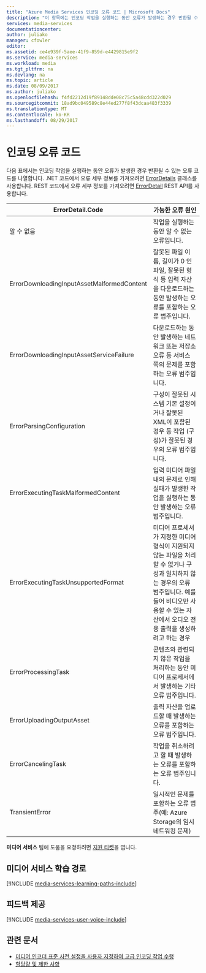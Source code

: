 ```yaml
---
title: "Azure Media Services 인코딩 오류 코드 | Microsoft Docs"
description: "이 항목에는 인코딩 작업을 실행하는 동안 오류가 발생하는 경우 반환될 수 있는 오류 코드가 나열되어 있습니다."
services: media-services
documentationcenter: 
author: juliako
manager: cfowler
editor: 
ms.assetid: ce4e939f-5aee-41f9-859d-e4429815e9f2
ms.service: media-services
ms.workload: media
ms.tgt_pltfrm: na
ms.devlang: na
ms.topic: article
ms.date: 08/09/2017
ms.author: juliako
ms.openlocfilehash: f4fd2212d19f89148dde08c75c5a48cdd322d029
ms.sourcegitcommit: 18ad9bc049589c8e44ed277f8f43dcaa483f3339
ms.translationtype: MT
ms.contentlocale: ko-KR
ms.lasthandoff: 08/29/2017
---
```

# <a name="encoding-error-codes"></a>인코딩 오류 코드

다음 표에서는 인코딩 작업을 실행하는 동안 오류가 발생한 경우 반환될 수 있는 오류 코드를 나열합니다.  .NET 코드에서 오류 세부 정보를 가져오려면 [ErrorDetails](http://msdn.microsoft.com/library/microsoft.windowsazure.mediaservices.client.errordetail.aspx) 클래스를 사용합니다. REST 코드에서 오류 세부 정보를 가져오려면 [ErrorDetail](https://msdn.microsoft.com/library/jj853026.aspx) REST API를 사용합니다.

| ErrorDetail.Code | 가능한 오류 원인 |
| --- | --- |
| 알 수 없음 |작업을 실행하는 동안 알 수 없는 오류입니다. |
| ErrorDownloadingInputAssetMalformedContent |잘못된 파일 이름, 길이가 0 인 파일, 잘못된 형식 등 입력 자산을 다운로드하는 동안 발생하는 오류를 포함하는 오류 범주입니다. |
| ErrorDownloadingInputAssetServiceFailure |다운로드하는 동안 발생하는 네트워크 또는 저장소 오류 등 서비스 쪽의 문제를 포함하는 오류 범주입니다. |
| ErrorParsingConfiguration |구성이 잘못된 시스템 기본 설정이거나 잘못된 XML이 포함된 경우 등 작업 <see cref="MediaTask.PrivateData"/>(구성)가 잘못된 경우의 오류 범주입니다. |
| ErrorExecutingTaskMalformedContent |입력 미디어 파일 내의 문제로 인해 실패가 발생한 작업을 실행하는 동안 발생하는 오류 범주입니다. |
| ErrorExecutingTaskUnsupportedFormat |미디어 프로세서가 지정한 미디어 형식이 지원되지 않는 파일을 처리할 수 없거나 구성과 일치하지 않는 경우의 오류 범주입니다. 예를 들어 비디오만 사용할 수 있는 자산에서 오디오 전용 출력을 생성하려고 하는 경우 |
| ErrorProcessingTask |콘텐츠와 관련되지 않은 작업을 처리하는 동안 미디어 프로세서에서 발생하는 기타 오류 범주입니다. |
| ErrorUploadingOutputAsset |출력 자산을 업로드할 때 발생하는 오류를 포함하는 오류 범주입니다. |
| ErrorCancelingTask |작업을 취소하려고 할 때 발생하는 오류를 포함하는 오류 범주입니다. |
| TransientError |일시적인 문제를 포함하는 오류 범주(예: Azure Storage의 임시 네트워킹 문제) |

**미디어 서비스** 팀에 도움을 요청하려면 [지원 티켓](https://portal.azure.com/#blade/Microsoft_Azure_Support/HelpAndSupportBlade)을 엽니다.

## <a name="media-services-learning-paths"></a>미디어 서비스 학습 경로
[!INCLUDE [media-services-learning-paths-include](../../includes/media-services-learning-paths-include.md)]

## <a name="provide-feedback"></a>피드백 제공
[!INCLUDE [media-services-user-voice-include](../../includes/media-services-user-voice-include.md)]

## <a name="related-articles"></a>관련 문서
* [미디어 인코더 표준 사전 설정을 사용자 지정하여 고급 인코딩 작업 수행](media-services-custom-mes-presets-with-dotnet.md)
* [할당량 및 제한 사항](media-services-quotas-and-limitations.md)

<!--Reference links in article-->
[1]: http://azure.microsoft.com/pricing/details/media-services/
